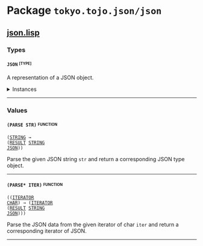 # Package `tokyo.tojo.json/json`<a name="tokyo.tojo.json/json-package"></a>

## [json.lisp](https://github.com/tojoqk/json/tree/main/src/json.lisp) <a name="tokyo.tojo.json/json-json-lisp-file"></a>

### Types

#### <code>JSON</code> <sup><sub>[TYPE]</sub></sup><a name="json-type"></a>

A representation of a JSON object.

<details>
<summary>Instances</summary>

- <code><a href="#runtimerepr-class">RUNTIMEREPR</a> <a href="#json-type">JSON</a></code>
- <code><a href="#eq-class">EQ</a> <a href="#json-type">JSON</a></code>
- <code><a href="#into-class">INTO</a> <a href="#unit-type">UNIT</a> <a href="#json-type">JSON</a></code>
- <code><a href="#into-class">INTO</a> <a href="#boolean-type">BOOLEAN</a> <a href="#json-type">JSON</a></code>
- <code><a href="#into-class">INTO</a> <a href="#string-type">STRING</a> <a href="#json-type">JSON</a></code>
- <code><a href="#into-class">INTO</a> <a href="#double-float-type">DOUBLE-FLOAT</a> <a href="#json-type">JSON</a></code>
- <code><a href="#into-class">INTO</a> (<a href="#list-type">LIST</a> <a href="#json-type">JSON</a>) <a href="#json-type">JSON</a></code>
- <code><a href="#into-class">INTO</a> (<a href="#list-type">LIST</a> (<a href="#tuple-type">TUPLE</a> <a href="#string-type">STRING</a> <a href="#json-type">JSON</a>)) <a href="#json-type">JSON</a></code>
- <code><a href="#into-class">INTO</a> <a href="#json-type">JSON</a> <a href="#string-type">STRING</a></code>
- <code><a href="#tryinto-class">TRYINTO</a> <a href="#string-type">STRING</a> <a href="#json-type">JSON</a></code>

</details>


***

### Values

#### <code>(PARSE STR)</code> <sup><sub>FUNCTION</sub></sup><a name="parse-value"></a>
<code>(<a href="#string-type">STRING</a> &rarr; (<a href="#result-type">RESULT</a> <a href="#string-type">STRING</a> <a href="#json-type">JSON</a>))</code>

Parse the given JSON string `str` and return a corresponding JSON type object.


***

#### <code>(PARSE* ITER)</code> <sup><sub>FUNCTION</sub></sup><a name="parse*-value"></a>
<code>((<a href="#iterator-type">ITERATOR</a> <a href="#char-type">CHAR</a>) &rarr; (<a href="#iterator-type">ITERATOR</a> (<a href="#result-type">RESULT</a> <a href="#string-type">STRING</a> <a href="#json-type">JSON</a>)))</code>

Parse the JSON data from the given iterator of char `iter` and return a corresponding iterator of JSON.


***

